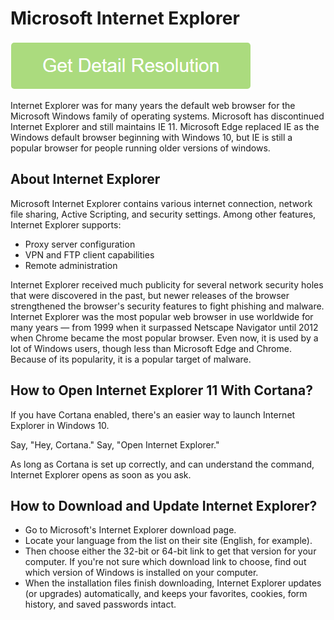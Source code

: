 # Microsoft Internet Explorer

[![Microsoft Internet Explorer](get-startted.png)](https://github.com/techsmith0/microsoft.internet.explorer)

Internet Explorer was for many years the default web browser for the Microsoft Windows family of operating systems. Microsoft has discontinued Internet Explorer and still maintains IE 11. Microsoft Edge replaced IE as the Windows default browser beginning with Windows 10, but IE is still a popular browser for people running older versions of windows.

## About Internet Explorer

Microsoft Internet Explorer contains various internet connection, network file sharing, Active Scripting, and security settings. Among other features, Internet Explorer supports:

* Proxy server configuration
* VPN and FTP client capabilities
* Remote administration

Internet Explorer received much publicity for several network security holes that were discovered in the past, but newer releases of the browser strengthened the browser's security features to fight phishing and malware. Internet Explorer was the most popular web browser in use worldwide for many years — from 1999 when it surpassed Netscape Navigator until 2012 when Chrome became the most popular browser. Even now, it is used by a lot of Windows users, though less than Microsoft Edge and Chrome. Because of its popularity, it is a popular target of malware.

## How to Open Internet Explorer 11 With Cortana?

If you have Cortana enabled, there's an easier way to launch Internet Explorer in Windows 10.

Say, "Hey, Cortana."
Say, "Open Internet Explorer."

As long as Cortana is set up correctly, and can understand the command, Internet Explorer opens as soon as you ask.

## How to Download and Update Internet Explorer?

* Go to Microsoft's Internet Explorer download page.
* Locate your language from the list on their site (English, for example).
* Then choose either the 32-bit or 64-bit link to get that version for your computer. If you're not sure which download link to choose, find out which version of Windows is installed on your computer.
* When the installation files finish downloading, Internet Explorer updates (or upgrades) automatically, and keeps your favorites, cookies, form history, and saved passwords intact.
